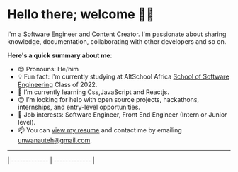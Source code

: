 # Hello there; welcome 👋🏾


I'm a Software Engineer and Content Creator. I'm passionate about sharing knowledge, documentation, collaborating with other developers and so on.

**Here's a quick summary about me**:

- 😊 Pronouns: He/him
- 💡 Fun fact: I'm currently studying at AltSchool Africa [School of Software Engineering](https://altschoolafrica.com/schools/engineering) Class of 2022.
- 🌱 I’m currently learning Css,JavaScript and Reactjs.
- 😊 I’m looking for help with open source projects, hackathons, internships, and entry-level opportunities.
- 💼 Job interests: Software Engineer, Front End Engineer (Intern or Junior level).
- 📫 You can [view my resume](#) and contact me by emailing unwanauteh@gmail.com.

---

| ------------- | ------------- |
<!---
Unwana-dev/Unwana-dev is a ✨ special ✨ repository because its `README.md` (this file) appears on your GitHub profile.
You can click the Preview link to take a look at your changes.
--->
